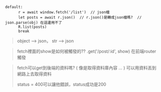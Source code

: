 ```JS
default:
      r = await window.fetch('/list')  // json檔
      let posts = await r.json()  // r.json()是轉成json檔嗎?  // json.parse(obj) 在這邊用不了
      R.list(posts)
      break
```



> object --> json，  str --> json



> fetch裡面的show是如何被觸發的??    .get('/post/:id', show)  在前端router觸發



> fetch可以get到後端的資料嗎? ( 像是取得資料庫內容 ... ) 可以用資料丟到網路上去取得資料
>
> status = 400可以讓他錯誤，status成功是200
